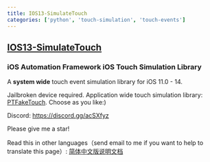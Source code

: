 ```yaml
---
title: IOS13-SimulateTouch
categories: ['python', 'touch-simulation', 'touch-events']
---
```

## [IOS13-SimulateTouch](https://github.com/xuan32546/IOS13-SimulateTouch)

### iOS Automation Framework iOS Touch Simulation Library


A **system wide** touch event simulation library for iOS 11.0 - 14.

Jailbroken device required. Application wide touch simulation library: [PTFakeTouch](https://github.com/Ret70/PTFakeTouch). Choose as you like:)

Discord: https://discord.gg/acSXfyz

Please give me a star!

Read this in other languages（send email to me if you want to help to translate this page）: [简体中文版说明文档](README.zh-cn.md)

